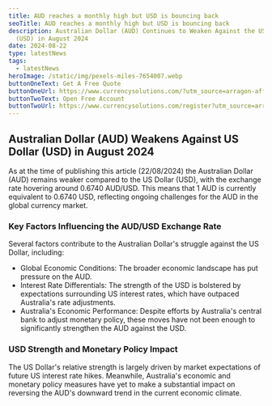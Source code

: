 ```yaml
---
title: AUD reaches a monthly high but USD is bouncing back
seoTitle: AUD reaches a monthly high but USD is bouncing back
description: Australian Dollar (AUD) Continues to Weaken Against the US Dollar
  (USD) in August 2024
date: 2024-08-22
type: latestNews
tags:
  - latestNews
heroImage: /static/img/pexels-miles-7654007.webp
buttonOneText: Get A Free Quote
buttonOneUrl: https://www.currencysolutions.com/?utm_source=arragon-affiliates
buttonTwoText: Open Free Account
buttonTwoUrl: https://www.currencysolutions.com/register?utm_source=arragon-affiliates
---
```

## Australian Dollar (AUD) Weakens Against US Dollar (USD) in August 2024

As at the time of publishing this article (22/08/2024) the Australian Dollar (AUD) remains weaker compared to the US Dollar (USD), with the exchange rate hovering around 0.6740 AUD/USD. This means that 1 AUD is currently equivalent to 0.6740 USD, reflecting ongoing challenges for the AUD in the global currency market.

### Key Factors Influencing the AUD/USD Exchange Rate

Several factors contribute to the Australian Dollar's struggle against the US Dollar, including:

* Global Economic Conditions: The broader economic landscape has put pressure on the AUD.
* Interest Rate Differentials: The strength of the USD is bolstered by expectations surrounding US interest rates, which have outpaced Australia's rate adjustments.
* Australia's Economic Performance: Despite efforts by Australia's central bank to adjust monetary policy, these moves have not been enough to significantly strengthen the AUD against the USD.

### USD Strength and Monetary Policy Impact

The US Dollar's relative strength is largely driven by market expectations of future US interest rate hikes. Meanwhile, Australia's economic and monetary policy measures have yet to make a substantial impact on reversing the AUD's downward trend in the current economic climate.
